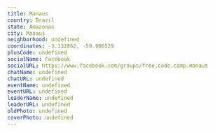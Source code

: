 ```yaml
---
title: Manaus
country: Brazil
state: Amazonas
city: Manaus
neighborhood: undefined
coordinates: -3.132862, -59.986529
plusCode: undefined
socialName: Facebook
socialURL: https://www.facebook.com/groups/free.code.camp.manaus
chatName: undefined
chatURL: undefined
eventName: undefined
eventURL: undefined
leaderName: undefined
leaderURL: undefined
oldPhoto: undefined
coverPhoto: undefined
---
```

